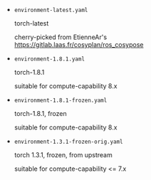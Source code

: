 
- `environment-latest.yaml`

  torch-latest

  cherry-picked from EtienneAr's https://gitlab.laas.fr/cosyplan/ros_cosypose

- `environment-1.8.1.yaml`

  torch-1.8.1
  
  suitable for compute-capability 8.x

- `environment-1.8.1-frozen.yaml`

  torch-1.8.1, frozen

  suitable for compute-capability 8.x

- `environment-1.3.1-frozen-orig.yaml`

  torch 1.3.1, frozen, from upstream

  suitable for compute-capability <= 7.x
